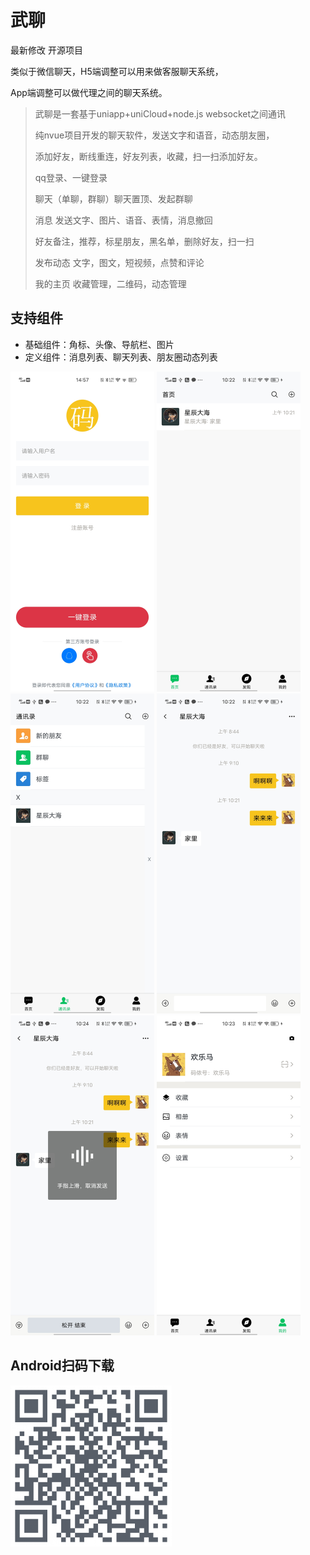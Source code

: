 # 武聊

最新修改 开源项目

类似于微信聊天，H5端调整可以用来做客服聊天系统，

App端调整可以做代理之间的聊天系统。

> 武聊是一套基于uniapp+uniCloud+node.js  websocket之间通讯
>
> 纯nvue项目开发的聊天软件，发送文字和语音，动态朋友圈，
>
> 添加好友，断线重连，好友列表，收藏，扫一扫添加好友。
>
> qq登录、一键登录
>
> 聊天（单聊，群聊）聊天置顶、发起群聊
>
> 消息 发送文字、图片、语音、表情，消息撤回
>
> 好友备注，推荐，标星朋友，黑名单，删除好友，扫一扫
>
> 发布动态 文字，图文，短视频，点赞和评论
>
> 我的主页 收藏管理，二维码，动态管理

## 支持组件

- 基础组件：角标、头像、导航栏、图片
- 定义组件：消息列表、聊天列表、朋友圈动态列表

<img src="./doc/login.jpg" alt="image" style="zoom:50%;" />

<img src="./doc/list.jpg" style="zoom:50%;" />

<img src="./doc/friend.jpg" style="zoom:50%;" />

<img src="./doc/chat.jpg" style="zoom:50%;" />

<img src="./doc/send.jpg" style="zoom:50%;" />

<img src="./doc/my.jpg" style="zoom:50%;" />

## Android扫码下载

![下载](./doc/qrcode.png)